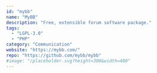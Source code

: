 ```yaml
---
id: "mybb"
name: "MyBB"
description: "Free, extensible forum software package."
tags:
  - "LGPL-3.0"
  - "PHP"
category: "Communication"
website: "https://mybb.com/"
repo: "https://github.com/mybb/mybb"
#image: "/placeholder.svg?height=300&width=400"
---
```


